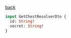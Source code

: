 [back](../../tableOfContent.md)


```graphql
input GetChestResolverDto {
  id: String!
  secret: String!
}
```
